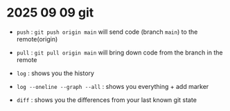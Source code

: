 # 2025 09 09 git

- `push` : `git push origin main` will send code (branch `main`) to the remote(origin)
- `pull` : `git pull origin main` will bring down code from the branch in the remote

- `log` : shows you the history
- `log --oneline --graph --all` : shows you everything + add marker
- `diff` : shows you the differences from your last known git state
